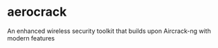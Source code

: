 # aerocrack
An enhanced wireless security toolkit that builds upon Aircrack-ng with modern features
